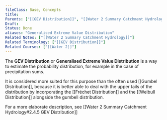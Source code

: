 ```yaml
---
fileClass: Base, Concepts
title: 
Parents: ["[[GEV Distribution]]", "[[Water 2 Summary Catchment Hydrology]]"]
Draft: 
Status: Done
aliases: "Generalised Extreme Value Distribution"
Related Notes: ["[[Water 2 Summary Catchment Hydrology]]"]
Related Terminology: ["[[GEV Distribution]]"]
Related Courses: ["[[Water 2]]"]
---
```

The **GEV Distribution** or **Generalised Extreme Value Distribution** is a way to estimate the probability distribution, for example in the case of precipitation sums.

It is considered more suited for this purpose than the often used [[Gumbel Distribution]], because it is better able to deal with the upper tails of the distribution by incorporating the [[Fréchet Distribution]] and the [[Weibull Distribution]] alongside the gumbell distribution.

For a more elaborate description, see [[Water 2 Summary Catchment Hydrology#2.4.5 GEV Distribution]]